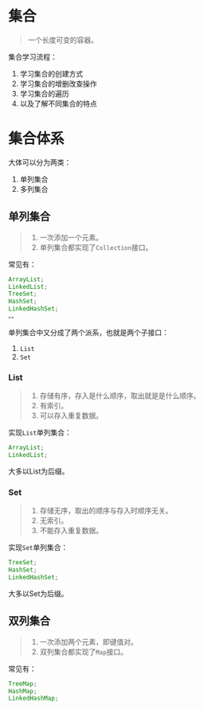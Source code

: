 # 集合

> 一个长度可变的容器。

集合学习流程：

1. 学习集合的创建方式
2. 学习集合的增删改查操作
3. 学习集合的遍历
4. 以及了解不同集合的特点



# 集合体系 

大体可以分为两类：

1. 单列集合
2. 多列集合

## 单列集合

> 1. 一次添加一个元素。
> 2. 单列集合都实现了`Collection`接口。

常见有：

```java
ArrayList;
LinkedList;
TreeSet;
HashSet;
LinkedHashSet;
。。
```

单列集合中又分成了两个派系，也就是两个子接口：

1. `List`
2. `Set`

### List

> 1. 存储有序，存入是什么顺序，取出就是是什么顺序。
> 2. 有索引。
> 3. 可以存入重复数据。

实现`List`单列集合：

```java
ArrayList;
LinkedList;
```

大多以List为后缀。

### Set

> 1. 存储无序，取出的顺序与存入时顺序无关。
> 2. 无索引。
> 3. 不能存入重复数据。

实现`Set`单列集合：

```java
TreeSet;
HashSet;
LinkedHashSet;
```

大多以Set为后缀。

## 双列集合

> 1. 一次添加两个元素，即键值对。
> 2. 双列集合都实现了`Map`接口。

常见有：

```java
TreeMap;
HashMap;
LinkedHashMap;
```

